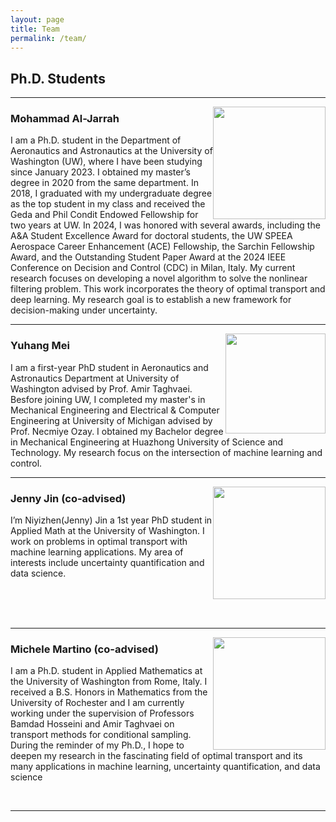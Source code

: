 ```yaml
---
layout: page
title: Team
permalink: /team/
---
```


## Ph.D. Students 
---
<img style="float: right;"  src="../images/Mohammad.jpg" width="180"/>

### Mohammad Al-Jarrah 
 I am a Ph.D. student in the Department of Aeronautics and Astronautics at the University of Washington (UW), where I have been studying since January 2023. I obtained my master’s degree in 2020 from the same department. In 2018, I graduated with my undergraduate degree as the top student in my class and received the Geda and Phil Condit Endowed Fellowship for two years at UW. In 2024, I was honored with several awards, including the A&A Student Excellence Award for doctoral students, the UW SPEEA Aerospace Career Enhancement (ACE) Fellowship, the Sarchin Fellowship Award, and the Outstanding Student Paper Award at the 2024 IEEE Conference on Decision and Control (CDC) in Milan, Italy. My current research focuses on developing a novel algorithm to solve the nonlinear filtering problem. This work incorporates the theory of optimal transport and deep learning. My research goal is to establish a new framework for decision-making under uncertainty.
<br />

---

<img style="float: right;"  src="../images/Yuhang.jpg" width="160"/>     

### Yuhang Mei
I am a first-year PhD student in Aeronautics and Astronautics Department at University of Washington advised by Prof. Amir Taghvaei. Besfore joining UW, I completed my master's in Mechanical Engineering and Electrical & Computer Engineering at University of Michigan advised by Prof. Necmiye Ozay. I obtained my Bachelor degree in Mechanical Engineering at Huazhong University of Science and Technology. My research focus on the intersection of machine learning and control.
<br />

---

<img style="float: right;"  src="../images/Jenny.jpg" width="180"/>     

### Jenny Jin (co-advised)
I’m Niyizhen(Jenny) Jin a 1st year PhD student in Applied Math at the University of Washington. I work on problems in optimal transport with machine learning applications. My area of interests include uncertainty quantification and data science.



<br/>
<br/>
<br/>

---


<img style="float: right;"  src="../images/Michele.jpg" width="180"/>     
 
### Michele Martino (co-advised)
I am a Ph.D. student in Applied Mathematics at the University of Washington from Rome, Italy. I received a B.S. Honors in Mathematics from the University of Rochester and I am currently working under the supervision of Professors Bamdad Hosseini and Amir Taghvaei on transport methods for conditional sampling. During the reminder of my Ph.D., I hope to deepen my research in the fascinating field of optimal transport and its many applications in machine learning, uncertainty quantification, and data science

<br />

---
